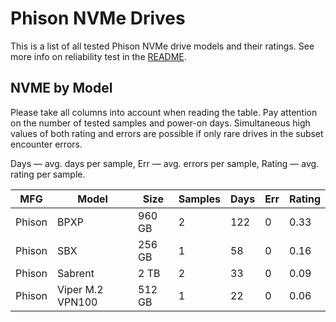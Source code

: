 Phison NVMe Drives
==================

This is a list of all tested Phison NVMe drive models and their ratings. See more
info on reliability test in the [README](https://github.com/linuxhw/SMART).

NVME by Model
------------

Please take all columns into account when reading the table. Pay attention on the
number of tested samples and power-on days. Simultaneous high values of both rating
and errors are possible if only rare drives in the subset encounter errors.

Days   — avg. days per sample,
Err    — avg. errors per sample,
Rating — avg. rating per sample.

| MFG       | Model              | Size   | Samples | Days  | Err   | Rating |
|-----------|--------------------|--------|---------|-------|-------|--------|
| Phison    | BPXP               | 960 GB | 2       | 122   | 0     | 0.33   |
| Phison    | SBX                | 256 GB | 1       | 58    | 0     | 0.16   |
| Phison    | Sabrent            | 2 TB   | 2       | 33    | 0     | 0.09   |
| Phison    | Viper M.2 VPN100   | 512 GB | 1       | 22    | 0     | 0.06   |
